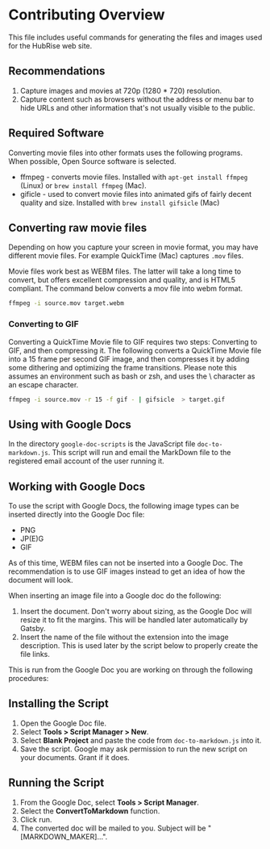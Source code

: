 # Contributing Overview

This file includes useful commands for generating the files and images used for the HubRise web site.

## Recommendations

1. Capture images and movies at 720p (1280 \* 720) resolution.
1. Capture content such as browsers without the address or menu bar to hide URLs and other information that's not usually visible to the public.

## Required Software

Converting movie files into other formats uses the following programs. When possible, Open Source software is selected.

- ffmpeg - converts movie files. Installed with `apt-get install ffmpeg` (Linux) or `brew install ffmpeg` (Mac).
- gificle - used to convert movie files into animated gifs of fairly decent quality and size. Installed with `brew install gifsicle` (Mac)

## Converting raw movie files

Depending on how you capture your screen in movie format, you may have different movie files. For example QuickTime (Mac) captures `.mov` files.

Movie files work best as WEBM files. The latter will take a long time to convert, but offers excellent compression and quality, and is HTML5 compliant. The command below converts a mov file into webm format.

```bash
ffmpeg -i source.mov target.webm
```

### Converting to GIF

Converting a QuickTime Movie file to GIF requires two steps: Converting to GIF, and then compressing it. The following converts a QuickTime Movie file into a 15 frame per second GIF image, and then compresses it by adding some dithering and optimizing the frame transitions. Please note this assumes an environment such as bash or zsh, and uses the \ character as an escape character.

```bash
ffmpeg -i source.mov -r 15 -f gif - | gifsicle  > target.gif
```

## Using with Google Docs

In the directory `google-doc-scripts` is the JavaScript file `doc-to-markdown.js`. This script will run and email the MarkDown file to the registered email account of the user running it.

## Working with Google Docs

To use the script with Google Docs, the following image types can be inserted directly into the Google Doc file:

- PNG
- JP(E)G
- GIF

As of this time, WEBM files can not be inserted into a Google Doc. The recommendation is to use GIF images instead to get an idea of how the document will look.

When inserting an image file into a Google doc do the following:

1. Insert the document. Don't worry about sizing, as the Google Doc will resize it to fit the margins. This will be handled later automatically by Gatsby.
2. Insert the name of the file without the extension into the image description. This is used later by the script below to properly create the file links.

This is run from the Google Doc you are working on through the following procedures:

## Installing the Script

1. Open the Google Doc file.
1. Select **Tools > Script Manager > New**.
1. Select **Blank Project** and paste the code from `doc-to-markdown.js` into it.
1. Save the script. Google may ask permission to run the new script on your documents. Grant if it does.

## Running the Script

1. From the Google Doc, select **Tools > Script Manager**.
1. Select the **ConvertToMarkdown** function.
1. Click run.
1. The converted doc will be mailed to you. Subject will be "[MARKDOWN_MAKER]...".
